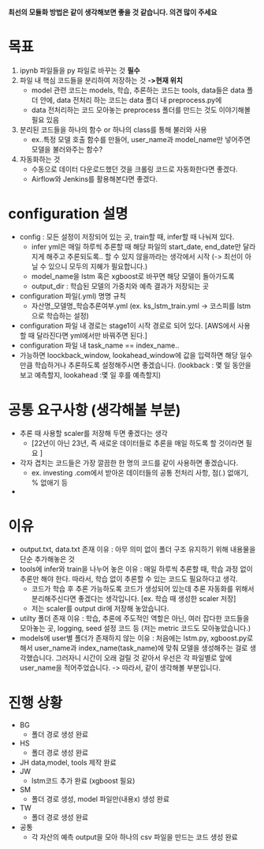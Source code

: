 
#### 최선의 모듈화 방법은 같이 생각해보면 좋을 것 같습니다. 의견 많이 주세요

# 목표 
1. ipynb 파일들을 py 파일로 바꾸는 것 **필수**
2. 파일 내 핵심 코드들을 분리하여 저장하는 것  **->현재 위치**
    - model 관련 코드는 models, 학습, 추론하는 코드는 tools, data들은 data 폴더 안에, data 전처리 하는 코드는 data 폴더 내 preprocess.py에 
    - data 전처리하는 코드 모아놓는 preprocess 폴더를 만드는 것도 이야기해볼 필요 있음
3. 분리된 코드들을 하나의 함수 or 하나의 class를 통해 불러와 사용 
    - ex..특정 모델 호출 함수를 만들어, user_name과 model_name만 넣어주면 모델을 불러와주는 함수?
4. 자동화하는 것
    - 수동으로 데이터 다운로드했던 것을 크롤링 코드로 자동화한다면 좋겠다.
    - Airflow와 Jenkins를 활용해본다면 좋겠다. 

# configuration 설명
- config : 모든 설정이 저장되어 있는 곳, train할 때, infer할 때 나눠져 있다.
    - infer yml은 매일 하루씩 추론할 때 해당 파일의 start_date, end_date만 달라지게 해주고 추론되도록.. 할 수 있지 않을까라는 생각에서 시작 (-> 최선이 아닐 수 있으니 모두의 지혜가 필요합니다.)
    - model_name을 lstm 혹은 xgboost로 바꾸면 해당 모델이 돌아가도록
    - output_dir : 학습된 모델의 가중치와 예측 결과가 저장되는 곳
- configuration 파일(.yml) 명명 규칙
    - 자산명_모델명_학습추론여부.yml (ex. ks_lstm_train.yml -> 코스피를 lstm으로 학습하는 설정)
- configuration 파일 내 경로는 stage1이 시작 경로로 되어 있다. [AWS에서 사용할 때 달라진다면 yml에서만 바꿔주면 된다.]
- configuration 파일 내 task_name == index_name..
- 가능하면 loockback_window, lookahead_window에 값을 입력하면 해당 일수만큼 학습하거나 추론하도록 설정해주시면 좋겠습니다. (lookback : 몇 일 동안을 보고 예측할지, lookahead :몇 일 후를 예측할지)


# 공통 요구사항 (생각해볼 부분)
- 추론 때 사용할 scaler를 저장해 두면 좋겠다는 생각 
    - [22년이 아닌 23년, 즉 새로운 데이터들로 추론을 매일 하도록 할 것이라면 필요 ]
- 각자 겹치는 코드들은 가장 깔끔한 한 명의 코드를 같이 사용하면 좋겠습니다.
    - ex. investing .com에서 받아온 데이터들의 공통 전처리 사항, 점(.) 없애기, % 없애기 등
- 
# 이유
- output.txt, data.txt 존재 이유 : 아무 의미 없이 폴더 구조 유지하기 위해 내용물을 단순 추가해놓은 것
- tools에 infer와 train을 나누어 놓은 이유 : 매일 하루씩 추론할 때, 학습 과정 없이 추론만 해야 한다. 따라서, 학습 없이 추론할 수 있는 코드도 필요하다고 생각.
    - 코드가 학습 후 추론 가능하도록 코드가 생성되어 있는데 추론 자동화를 위해서 분리해주신다면 좋겠다는 생각입니다. [ex. 학습 때 생성한 scaler 저장]
    - 저는 scaler를 output dir에 저장해 놓았습니다.
- utilty 폴더 존재 이유 : 학습, 추론에 주도적인 역할은 아닌, 여러 잡다한 코드들을 모아놓는 곳, logging, seed 설정 코드 등 (저는 metric 코드도 모아놓았습니다.)
- models에 user별 폴더가 존재하지 않는 이유 : 처음에는 lstm.py, xgboost.py로 해서 user_name과 index_name(task_name)에 맞춰 모델을 생성해주는 걸로 생각했습니다. 그러자니 시간이 오래 걸릴 것 같아서 우선은 각 파일별로 앞에 user_name을 적어주었습니다. -> 따라서, 같이 생각해볼 부분입니다.
 
# 진행 상황
- BG
    - 폴더 경로 생성 완료
- HS
    - 폴더 경로 생성 완료
- JH
    data,model, tools 제작 완료
- JW
    - lstm코드 추가 완료 (xgboost 필요)
- SM
    - 폴더 경로 생성, model 파일만(내용x) 생성 완료
- TW
    - 폴더 경로 생성 완료
- 공통
    - 각 자산의 예측 output을 모아 하나의 csv 파일을 만드는 코드 생성 완료

